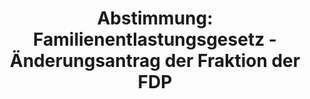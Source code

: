 ---
abstimmung:
  abstimmung: 3
  bundestagssitzung: 58
  legislaturperiode: 19
categories:
- Todo
data:
- title: Abstimmungsergebnis 20181018_3-data.pdf
  url: /res/2021-btw/abstimmungsergebnisse/20181018_3-data.pdf
- title: Abstimmungsergebnis 20181018_3_xls-data.xls
  url: /res/2021-btw/abstimmungsergebnisse/20181018_3_xls-data.xls
- title: Abstimmungsergebnis 20181018_3_xls-datacsv
  url: /res/2021-btw/abstimmungsergebnisse/csv/20181018_3_xls-datacsv
ergebnis:
  afd:
    enthaltung: 0
    gesamt: 92
    ja: 0
    nein: 80
    nichtabgegeben: 12
    ungueltig: 0
  bü90/gr:
    enthaltung: 0
    gesamt: 67
    ja: 63
    nein: 0
    nichtabgegeben: 4
    ungueltig: 0
  cdu/csu:
    enthaltung: 0
    gesamt: 246
    ja: 0
    nein: 227
    nichtabgegeben: 19
    ungueltig: 0
  die linke.:
    enthaltung: 63
    gesamt: 69
    ja: 0
    nein: 0
    nichtabgegeben: 6
    ungueltig: 0
  fdp:
    enthaltung: 0
    gesamt: 80
    ja: 0
    nein: 76
    nichtabgegeben: 4
    ungueltig: 0
  file: 20181018_3_xls-data.xls
  fraktionslos:
    enthaltung: 0
    gesamt: 2
    ja: 0
    nein: 2
    nichtabgegeben: 0
    ungueltig: 0
  spd:
    enthaltung: 0
    gesamt: 153
    ja: 0
    nein: 140
    nichtabgegeben: 13
    ungueltig: 0
layout: abstimmung
links:
- title: Link zu bundestag.de
  url: https://www.bundestag.de/parlament/plenum/abstimmung/abstimmung?id=552
preview: 'Deutscher Bundestag


  58. Sitzung des Deutschen Bundestages

  am Donnerstag, 18. Oktober 2018


  Endgültiges Ergebnis der Namentlichen Abstimmung Nr. 3


  Änderungsantrag der Abgeordneten Beate Müller-Gemmeke, Ulle Schauws, Anja Hajduk,

  weiterer Abgeordneter und der Fraktion BÜNDNIS 90/DIE GRÜNEN

  zu der zweiten Beratung des Gesetzentwurfs der Bundesregierung

  Entwurf eines Gesetzes zur Weiterentwicklung des Teilzeitrechts - Einführung einer

  Brückenteilzeit

  - Drucksachen 19/3452, 19/5097 und 19/5104 -'
tags:
- Todo
title: 'Abstimmung: Familienentlastungsgesetz - Änderungsantrag der Fraktion der FDP'
---